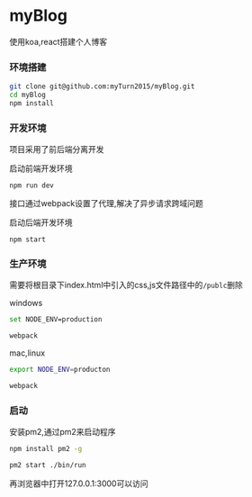 # myBlog
使用koa,react搭建个人博客

### 环境搭建
```bash
git clone git@github.com:myTurn2015/myBlog.git
cd myBlog
npm install
```

### 开发环境

项目采用了前后端分离开发

启动前端开发环境

`npm run dev`

接口通过webpack设置了代理,解决了异步请求跨域问题

启动后端开发环境

`npm start`

### 生产环境

需要将根目录下index.html中引入的css,js文件路径中的`/publc`删除

windows

```bash
set NODE_ENV=production

webpack

```

mac,linux
```bash
export NODE_ENV=producton

webpack
```


### 启动

安装pm2,通过pm2来启动程序
```bash
npm install pm2 -g

pm2 start ./bin/run
```

再浏览器中打开127.0.0.1:3000可以访问

